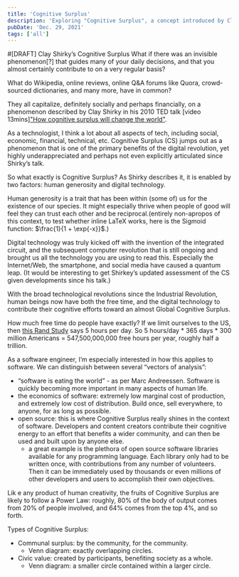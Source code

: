 ```yaml
---
title: 'Cognitive Surplus'
description: 'Exploring "Cognitive Surplus", a concept introduced by Clay Shirky in a TED talk.'
pubDate: 'Dec. 29, 2021'
tags: ['all']
---
```


#[DRAFT] Clay Shirky’s Cognitive Surplus
What if there was an invisible phenomenon[?] that guides many of your daily decisions, and that you almost certainly contribute to on a very regular basis? 

What do Wikipedia, online reviews, online Q&A forums like Quora, crowd-sourced dictionaries, and many more, have in common?

They all capitalize, definitely socially and perhaps financially, on a phenomenon described by Clay Shirky in his 2010 TED talk [video 13mins]["How cognitive surplus will change the world"](https://www.youtube.com/watch?v=qu7ZpWecIS8).

As a technologist, I think a lot about all aspects of tech, including social, economic, financial, technical, etc. Cognitive Surplus (CS) jumps out as a phenomenon that is one of the primary benefits of the digital revolution, yet highly underappreciated and perhaps not even explicitly articulated since Shirky’s talk.

So what exactly is Cognitive Surplus? As Shirky describes it, it is enabled by two factors: human generosity and digital technology.

Human generosity is a trait that has been within (some of) us for the existence of our species. It might especially thrive when people of good will feel they can trust each other and be reciprocal.(entirely non-apropos of this context, to test whether inline LaTeX works, here is the Sigmoid function: $\frac{1}{1 + \exp{-x}}$.)

Digital technology was truly kicked off with the invention of the integrated circuit, and the subsequent computer revolution that is still ongoing and brought us all the technology you are using to read this. Especially the Internet/Web, the smartphone, and social media have caused a quantum leap. (It would be interesting to get Shirkey’s updated assessment of the CS given developments since his talk.)

With the broad technological revolutions since the Industrial Revolution, human beings now have both the free time, and the digital technology to contribute their cognitive efforts toward an almost Global Cognitive Surplus.

How much free time do people have exactly? If we limit ourselves to the US, then [this Rand Study](https://www.cdc.gov/pcd/issues/2019/19_0017.htm) says 5 hours per day. So 5 hours/day * 365 days * 300 million Americans = 547,500,000,000 free hours per year, roughly half a trillion.

As a software engineer, I’m especially interested in how this applies to software. We can distinguish between several “vectors of analysis”:

* “software is eating the world” - as per Marc Andreessen. Software is quickly becoming more important in many aspects of human life.
* the economics of software: extremely low marginal cost of production, and extremely low cost of distribution. Build once, sell everywhere, to anyone, for as long as possible.
* open source: this is where Cognitive Surplus really shines in the context of software. Developers and content creators contribute their cognitive energy to an effort that benefits a wider community, and can then be used and built upon by anyone else. 
	* a great example is the plethora of open source software libraries available for any programming language. Each library only had to be written once, with contributions from any number of volunteers. Then it can be immediately used by thousands or even millions of other developers and users to accomplish their own objectives.

Lik	e any product of human creativity, the fruits of Cognitive Surplus are likely to follow a Power Law: roughly, 80% of the body of output comes from 20% of people involved, and 64% comes from the top 4%, and so forth.

Types of Cognitive Surplus:

* Communal surplus: by the community, for the community. 
	* Venn diagram: exactly overlapping circles. 
* Civic value: created by participants, benefiting society as a whole. 
	* Venn diagram: a smaller circle contained within a larger circle.